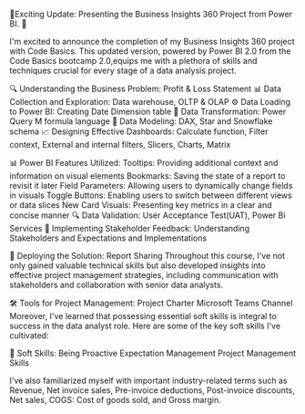 🚀Exciting Update: Presenting the Business Insights 360 Project from Power BI. 🚀

I'm excited to announce the completion of my Business Insights 360 project with Code Basics. This updated version, powered by Power BI 2.0 from the Code Basics bootcamp 2.0,equips me with a plethora of skills and techniques crucial for every stage of a data analysis project.

🔍 Understanding the Business Problem: Profit & Loss Statement
📊 Data Collection and Exploration: Data warehouse, OLTP & OLAP
⚙️ Data Loading to Power BI: Creating Date Dimension table
🔄 Data Transformation: Power Query M formula language
🔢 Data Modeling: DAX, Star and Snowflake schema
📈 Designing Effective Dashboards: Calculate function, Filter context, External and internal filters, Slicers, Charts, Matrix

📊 Power BI Features Utilized:
Tooltips: Providing additional context and information on visual elements
Bookmarks: Saving the state of a report to revisit it later
Field Parameters: Allowing users to dynamically change fields in visuals
Toggle Buttons: Enabling users to switch between different views or data slices
New Card Visuals: Presenting key metrics in a clear and concise manner
🔍 Data Validation: User Acceptance Test(UAT), Power Bi Services
🔄 Implementing Stakeholder Feedback: Understanding Stakeholders and Expectations and Implementations

🚀 Deploying the Solution: Report Sharing
Throughout this course, I've not only gained valuable technical skills but also developed insights into effective project management strategies, including communication with stakeholders and collaboration with senior data analysts.

🛠️ Tools for Project Management:
Project Charter
Microsoft Teams Channel
Moreover, I've learned that possessing essential soft skills is integral to success in the data analyst role. Here are some of the key soft skills I've cultivated:

🎯 Soft Skills:
Being Proactive
Expectation Management
Project Management Skills

I've also familiarized myself with important industry-related terms such as Revenue, Net invoice sales, Pre-invoice deductions, Post-invoice discounts, Net sales, COGS: Cost of goods sold, and Gross margin.

